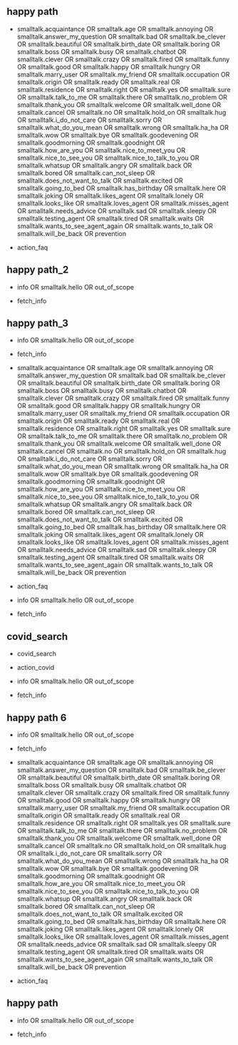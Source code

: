 ## happy path
* smalltalk.acquaintance OR smalltalk.age OR smalltalk.annoying OR smalltalk.answer_my_question OR smalltalk.bad OR smalltalk.be_clever OR smalltalk.beautiful OR smalltalk.birth_date OR smalltalk.boring OR smalltalk.boss OR smalltalk.busy OR smalltalk.chatbot OR smalltalk.clever OR smalltalk.crazy OR smalltalk.fired OR smalltalk.funny OR smalltalk.good OR smalltalk.happy OR smalltalk.hungry OR smalltalk.marry_user OR smalltalk.my_friend OR smalltalk.occupation OR smalltalk.origin OR smalltalk.ready OR smalltalk.real OR smalltalk.residence OR smalltalk.right OR smalltalk.yes OR smalltalk.sure OR smalltalk.talk_to_me OR smalltalk.there OR smalltalk.no_problem OR smalltalk.thank_you OR smalltalk.welcome OR smalltalk.well_done OR smalltalk.cancel OR smalltalk.no OR smalltalk.hold_on OR smalltalk.hug OR smalltalk.i_do_not_care OR smalltalk.sorry OR smalltalk.what_do_you_mean OR smalltalk.wrong OR smalltalk.ha_ha OR smalltalk.wow OR smalltalk.bye OR smalltalk.goodevening OR smalltalk.goodmorning OR smalltalk.goodnight OR smalltalk.how_are_you OR smalltalk.nice_to_meet_you OR smalltalk.nice_to_see_you OR smalltalk.nice_to_talk_to_you OR smalltalk.whatsup OR smalltalk.angry OR smalltalk.back OR smalltalk.bored OR smalltalk.can_not_sleep OR smalltalk.does_not_want_to_talk OR smalltalk.excited OR smalltalk.going_to_bed OR smalltalk.has_birthday OR smalltalk.here OR smalltalk.joking OR smalltalk.likes_agent OR smalltalk.lonely OR smalltalk.looks_like OR smalltalk.loves_agent OR smalltalk.misses_agent OR smalltalk.needs_advice OR smalltalk.sad OR smalltalk.sleepy OR smalltalk.testing_agent OR smalltalk.tired OR smalltalk.waits OR smalltalk.wants_to_see_agent_again OR smalltalk.wants_to_talk OR smalltalk.will_be_back OR prevention
 - action_faq

## happy path_2
* info OR smalltalk.hello OR out_of_scope
 - fetch_info

## happy path_3
* info OR smalltalk.hello OR out_of_scope
 - fetch_info
* smalltalk.acquaintance OR smalltalk.age OR smalltalk.annoying OR smalltalk.answer_my_question OR smalltalk.bad OR smalltalk.be_clever OR smalltalk.beautiful OR smalltalk.birth_date OR smalltalk.boring OR smalltalk.boss OR smalltalk.busy OR smalltalk.chatbot OR smalltalk.clever OR smalltalk.crazy OR smalltalk.fired OR smalltalk.funny OR smalltalk.good OR smalltalk.happy OR smalltalk.hungry OR smalltalk.marry_user OR smalltalk.my_friend OR smalltalk.occupation OR smalltalk.origin OR smalltalk.ready OR smalltalk.real OR smalltalk.residence OR smalltalk.right OR smalltalk.yes OR smalltalk.sure OR smalltalk.talk_to_me OR smalltalk.there OR smalltalk.no_problem OR smalltalk.thank_you OR smalltalk.welcome OR smalltalk.well_done OR smalltalk.cancel OR smalltalk.no OR smalltalk.hold_on OR smalltalk.hug OR smalltalk.i_do_not_care OR smalltalk.sorry OR smalltalk.what_do_you_mean OR smalltalk.wrong OR smalltalk.ha_ha OR smalltalk.wow OR smalltalk.bye OR smalltalk.goodevening OR smalltalk.goodmorning OR smalltalk.goodnight OR smalltalk.how_are_you OR smalltalk.nice_to_meet_you OR smalltalk.nice_to_see_you OR smalltalk.nice_to_talk_to_you OR smalltalk.whatsup OR smalltalk.angry OR smalltalk.back OR smalltalk.bored OR smalltalk.can_not_sleep OR smalltalk.does_not_want_to_talk OR smalltalk.excited OR smalltalk.going_to_bed OR smalltalk.has_birthday OR smalltalk.here OR smalltalk.joking OR smalltalk.likes_agent OR smalltalk.lonely OR smalltalk.looks_like OR smalltalk.loves_agent OR smalltalk.misses_agent OR smalltalk.needs_advice OR smalltalk.sad OR smalltalk.sleepy OR smalltalk.testing_agent OR smalltalk.tired OR smalltalk.waits OR smalltalk.wants_to_see_agent_again OR smalltalk.wants_to_talk OR smalltalk.will_be_back OR prevention 
 - action_faq
* info OR smalltalk.hello OR out_of_scope
 - fetch_info

## covid_search
* covid_search
 - action_covid
* info OR smalltalk.hello OR out_of_scope
 - fetch_info


## happy path 6
* info OR smalltalk.hello OR out_of_scope
 - fetch_info
* smalltalk.acquaintance OR smalltalk.age OR smalltalk.annoying OR smalltalk.answer_my_question OR smalltalk.bad OR smalltalk.be_clever OR smalltalk.beautiful OR smalltalk.birth_date OR smalltalk.boring OR smalltalk.boss OR smalltalk.busy OR smalltalk.chatbot OR smalltalk.clever OR smalltalk.crazy OR smalltalk.fired OR smalltalk.funny OR smalltalk.good OR smalltalk.happy OR smalltalk.hungry OR smalltalk.marry_user OR smalltalk.my_friend OR smalltalk.occupation OR smalltalk.origin OR smalltalk.ready OR smalltalk.real OR smalltalk.residence OR smalltalk.right OR smalltalk.yes OR smalltalk.sure OR smalltalk.talk_to_me OR smalltalk.there OR smalltalk.no_problem OR smalltalk.thank_you OR smalltalk.welcome OR smalltalk.well_done OR smalltalk.cancel OR smalltalk.no OR smalltalk.hold_on OR smalltalk.hug OR smalltalk.i_do_not_care OR smalltalk.sorry OR smalltalk.what_do_you_mean OR smalltalk.wrong OR smalltalk.ha_ha OR smalltalk.wow OR smalltalk.bye OR smalltalk.goodevening OR smalltalk.goodmorning OR smalltalk.goodnight OR smalltalk.how_are_you OR smalltalk.nice_to_meet_you OR smalltalk.nice_to_see_you OR smalltalk.nice_to_talk_to_you OR smalltalk.whatsup OR smalltalk.angry OR smalltalk.back OR smalltalk.bored OR smalltalk.can_not_sleep OR smalltalk.does_not_want_to_talk OR smalltalk.excited OR smalltalk.going_to_bed OR smalltalk.has_birthday OR smalltalk.here OR smalltalk.joking OR smalltalk.likes_agent OR smalltalk.lonely OR smalltalk.looks_like OR smalltalk.loves_agent OR smalltalk.misses_agent OR smalltalk.needs_advice OR smalltalk.sad OR smalltalk.sleepy OR smalltalk.testing_agent OR smalltalk.tired OR smalltalk.waits OR smalltalk.wants_to_see_agent_again OR smalltalk.wants_to_talk OR smalltalk.will_be_back OR prevention
 - action_faq

## happy path 
* info OR smalltalk.hello OR out_of_scope
 - fetch_info